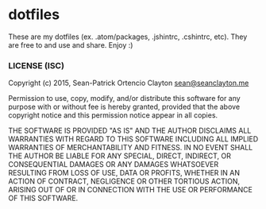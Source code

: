 # dotfiles

These are my dotfiles (ex. .atom/packages, .jshintrc, .cshintrc, etc). They are free to and use and share. Enjoy :)

### LICENSE (ISC)

Copyright (c) 2015, Sean-Patrick Ortencio Clayton sean@seanclayton.me

Permission to use, copy, modify, and/or distribute this software for any
purpose with or without fee is hereby granted, provided that the above
copyright notice and this permission notice appear in all copies.

THE SOFTWARE IS PROVIDED "AS IS" AND THE AUTHOR DISCLAIMS ALL WARRANTIES
WITH REGARD TO THIS SOFTWARE INCLUDING ALL IMPLIED WARRANTIES OF
MERCHANTABILITY AND FITNESS. IN NO EVENT SHALL THE AUTHOR BE LIABLE FOR
ANY SPECIAL, DIRECT, INDIRECT, OR CONSEQUENTIAL DAMAGES OR ANY DAMAGES
WHATSOEVER RESULTING FROM LOSS OF USE, DATA OR PROFITS, WHETHER IN AN
ACTION OF CONTRACT, NEGLIGENCE OR OTHER TORTIOUS ACTION, ARISING OUT OF
OR IN CONNECTION WITH THE USE OR PERFORMANCE OF THIS SOFTWARE.
